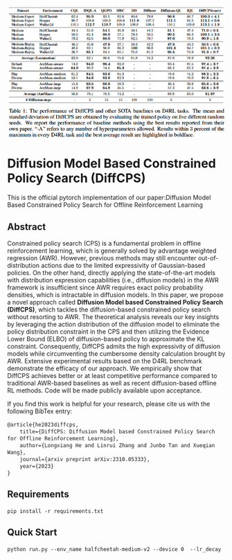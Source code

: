 ![](results.png)
# Diffusion Model Based Constrained Policy Search (DiffCPS)
This is the official pytorch implementation of our paper:Diffusion Model Based Constrained Policy Search for Offline Reinforcement Learning
## Abstract
Constrained policy search (CPS) is a fundamental problem in offline reinforcement learning, which is generally solved by advantage weighted regression (AWR). However, previous methods may still encounter out-of-distribution actions due to the limited expressivity of Gaussian-based policies.  On the other hand, directly applying the state-of-the-art models with distribution expression capabilities (i.e., diffusion models) in the AWR framework is insufficient since AWR requires exact policy probability densities, which is intractable in diffusion models. In this paper, we propose a novel approach called **Diffusion Model based Constrained Policy Search (DiffCPS)**, which tackles the diffusion-based constrained policy search without resorting to AWR.  The theoretical analysis reveals our key insights by leveraging the action distribution of the diffusion model to eliminate the policy distribution constraint in the CPS and then utilizing the Evidence Lower Bound (ELBO) of diffusion-based policy to approximate the KL constraint. Consequently, DiffCPS admits the high expressivity of diffusion models while circumventing the cumbersome density calculation brought by AWR. Extensive experimental results based on the D4RL benchmark demonstrate the efficacy of our approach. We empirically show that DiffCPS achieves better or at least competitive performance compared to traditional AWR-based baselines as well as recent diffusion-based offline RL methods. Code will be made publicly available upon acceptance.

If you find this work is helpful for your research, please cite us with the following BibTex entry:
```
@article{he2023diffcps,
    title={DiffCPS: Diffusion Model based Constrained Policy Search for Offline Reinforcement Learning}, 
    author={Longxiang He and Linrui Zhang and Junbo Tan and Xueqian Wang},
    journal={arxiv preprint arXiv:2310.05333},
    year={2023}
}
```
## Requirements
```
pip install -r requirements.txt
```

## Quick Start
```
python run.py --env_name halfcheetah-medium-v2 --device 0  --lr_decay 
```

